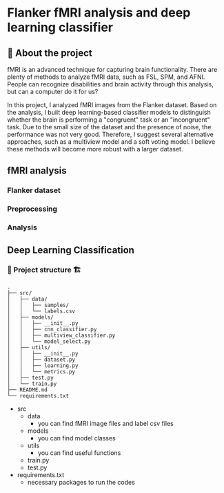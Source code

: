 # Flanker fMRI analysis and deep learning classifier

## 🚀 About the project

fMRI is an advanced technique for capturing brain functionality. There are plenty of methods to analyze fMRI data, such as FSL, SPM, and AFNI. People can recognize disabilities and brain activity through this analysis, but can a computer do it for us?

In this project, I analyzed fMRI images from the Flanker dataset. Based on the analysis, I built deep learning-based classifier models to distinguish whether the brain is performing a "congruent" task or an "incongruent" task. Due to the small size of the dataset and the presence of noise, the performance was not very good. Therefore, I suggest several alternative approaches, such as a multiview model and a soft voting model. I believe these methods will become more robust with a larger dataset.

## fMRI analysis

### Flanker dataset

### Preprocessing

### Analysis

## Deep Learning Classification

### 📁 Project structure 🏗️
```
.
├── src/
│   ├── data/
│   │   ├── samples/
│   │   └── labels.csv
│   ├── models/
│   │   ├── __init__.py
│   │   ├── cnn_classifier.py
│   │   ├── multiview_classifier.py
│   │   └── model_select.py
│   ├── utils/
│   │   ├── __init__.py
│   │   ├── dataset.py
│   │   ├── learning.py
│   │   └── metrics.py
│   ├── test.py
│   └── train.py
├── README.md
└── requirements.txt
```

- src
  - data 
    - you can find fMRI image files and label csv files
  - models
    - you can find model classes
  - utils
    - you can find useful functions
  - train.py
  - test.py
- requirements.txt
  - necessary packages to run the codes

